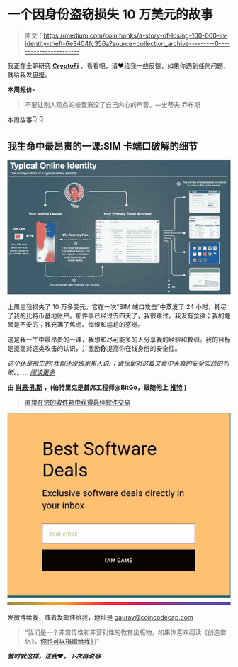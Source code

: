 # 一个因身份盗窃损失 10 万美元的故事

> 原文：<https://medium.com/coinmonks/a-story-of-losing-100-000-in-identity-theft-6e3404fc356a?source=collection_archive---------0----------------------->

我正在全职研究 [**CryptoFi**](https://cryptofi.co) ，看看吧，请❤️给我一些反馈，如果你遇到任何问题，就给我发[电报](https://t.me/joinchat/FyuZEQ7M7YucH1FY3cVa0A)。

**本周报价-**

> 不要让别人观点的噪音淹没了自己内心的声音。—史蒂夫·乔布斯

本周故事👇 👇

## 我生命中最昂贵的一课:SIM 卡端口破解的细节

![](img/8d0c1fe89366eea599339d211b960e74.png)

上周三我损失了 10 万多美元。它在一次“SIM 端口攻击”中蒸发了 24 小时，耗尽了我的比特币基地账户。那件事已经过去四天了，我很难过。我没有食欲；我的睡眠是不安的；我充满了焦虑、悔恨和尴尬的感觉。

这是我一生中最昂贵的一课，我想和尽可能多的人分享我的经验和教训。我的目标是提高对这类攻击的认识，并激励**你**提高你在线身份的安全性。

*这个还是很生的(我都还没跟家里人说)；请保留对这篇文章中天真的安全实践的判断。*。… [*阅读更多*](/coinmonks/the-most-expensive-lesson-of-my-life-details-of-sim-port-hack-35de11517124)

**由** [**肖恩·孔斯**](/@cooncesean) **，(帕特里克是首席工程师@BitGo，跟随他上** [**推特**](https://twitter.com/cooncesean) **)**

> [直接在您的收件箱中获得最佳软件交易](https://coincodecap.com/?utm_source=coinmonks)

[![](img/7c0b3dfdcbfea594cc0ae7d4f9bf6fcb.png)](https://coincodecap.com/?utm_source=coinmonks)![](img/bbd4c520f7a63777145b65e0ebc51cba.png)

发微博给我，或者发邮件给我，地址是 gaurav@coincodecap.com

> “我们是一个非宣传性和非营利性的教育出版物，如果你喜欢阅读《创造僧侣》，[你也可以捐赠给我们](https://www.patreon.com/coinmonks)”

***暂时就这样，送我❤️，下次再说😄***